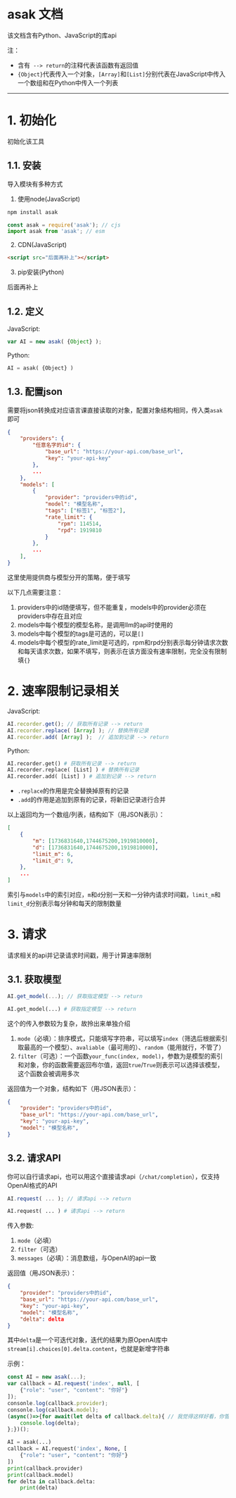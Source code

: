 # asak 文档

该文档含有Python、JavaScript的库api

注：
- 含有` --> return`的注释代表该函数有返回值
- `{Object}`代表传入一个对象，`[Array]`和`[List]`分别代表在JavaScript中传入一个数组和在Python中传入一个列表

---

# 1. 初始化

初始化该工具

## 1.1. 安装

导入模块有多种方式

1. 使用node(JavaScript)

```sh
npm install asak
```

```javascript
const asak = require('asak'); // cjs
import asak from 'asak'; // esm
```

2. CDN(JavaScript)

```html
<script src="后面再补上"></script>
```

3. pip安装(Python)

后面再补上

## 1.2. 定义

JavaScript:

```javascript
var AI = new asak( {Object} );
```

Python:

```python
AI = asak( {Object} )
```

## 1.3. 配置json

需要将json转换成对应语言课直接读取的对象，配置对象结构相同，传入类`asak`即可

```json
{
    "providers": {
        "任意名字的id": {
            "base_url": "https://your-api.com/base_url",
            "key": "your-api-key"
        },
        ...
    },
    "models": [
        {
            "provider": "providers中的id",
            "model": "模型名称",
            "tags": ["标签1", "标签2"],
            "rate_limit": {
                "rpm": 114514,
                "rpd": 1919810
            }
        },
        ...
    ],
}
```

这里使用提供商与模型分开的策略，便于填写

以下几点需要注意：

1. providers中的id随便填写，但不能重复，models中的provider必须在providers中存在且对应
2. models中每个模型的模型名称，是调用llm的api时使用的
3. models中每个模型的tags是可选的，可以是`[]`
4. models中每个模型的rate_limit是可选的，rpm和rpd分别表示每分钟请求次数和每天请求次数，如果不填写，则表示在该方面没有速率限制，完全没有限制填`{}`

# 2. 速率限制记录相关

JavaScript:

```javascript
AI.recorder.get(); // 获取所有记录 --> return
AI.recorder.replace( [Array] ); // 替换所有记录
AI.recorder.add( [Array] );  // 追加到记录 --> return
```

Python:

```python
AI.recorder.get() # 获取所有记录 --> return
AI.recorder.replace( [List] ) # 替换所有记录
AI.recorder.add( [List] ) # 追加到记录 --> return
```

- `.replace`的作用是完全替换掉原有的记录
- `.add`的作用是追加到原有的记录，将新旧记录进行合并

以上返回均为一个数组/列表，结构如下（用JSON表示）：

```json
[
    {
        "m": [1736831640,1744675200,1919810000],
        "d": [1736831640,1744675200,1919810000],
        "limit_m": 6,
        "limit_d": 9,
    },
    ...
]
```

索引与`models`中的索引对应，`m`和`d`分别一天和一分钟内请求时间戳，`limit_m`和`limit_d`分别表示每分钟和每天的限制数量

# 3. 请求

请求相关的api并记录请求时间戳，用于计算速率限制

## 3.1. 获取模型

```javascript
AI.get_model(...); // 获取指定模型 --> return
```

```python
AI.get_model(...) # 获取指定模型 --> return
```

这个的传入参数较为复杂，故拎出来单独介绍

1. `mode`（必填）：排序模式，只能填写字符串，可以填写`index`（筛选后根据索引取最高的一个模型）、`avaliable`（最可用的）、`random`（能用就行，不管了）
2. `filter`（可选）：一个函数`your_func(index, model)`，参数为是模型的索引和对象，你的函数需要返回布尔值，返回`true`/`True`则表示可以选择该模型，这个函数会被调用多次

返回值为一个对象，结构如下（用JSON表示）：

```json
{
    "provider": "providers中的id",
    "base_url": "https://your-api.com/base_url",
    "key": "your-api-key",
    "model": "模型名称",
}
```

## 3.2. 请求API

你可以自行请求api，也可以用这个直接请求api（`/chat/completion`），仅支持OpenAI格式的API

```javascript
AI.request( ... ); // 请求api --> return
```

```python
AI.request( ... ) # 请求api --> return
```

传入参数:

1. `mode`（必填）
2. `filter`（可选）
3. `messages`（必填）：消息数组，与OpenAI的api一致

返回值（用JSON表示）：

```json
{
    "provider": "providers中的id",
    "base_url": "https://your-api.com/base_url",
    "key": "your-api-key",
    "model": "模型名称",
    "delta": delta
}
```

其中`delta`是一个可迭代对象，迭代的结果为原OpenAI库中`stream[i].choices[0].delta.content`，也就是新增字符串

示例：

```javascript
const AI = new asak(...);
var callback = AI.request('index', null, [
    {"role": "user", "content": "你好"}
]);
consonle.log(callback.provider);
consonle.log(callback.model);
(async()=>{for await(let delta of callback.delta){ // 我觉得这样好看，你管我┐⁠(⁠￣⁠ヘ⁠￣⁠)⁠┌
    console.log(delta);
};})();
```

```python
AI = asak(...)
callback = AI.request('index', None, [
    {"role": "user", "content": "你好"}
])
print(callback.provider)
print(callback.model)
for delta in callback.delta:
    print(delta)
```